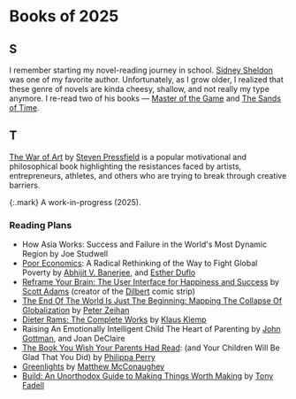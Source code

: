 # Books of 2025

## S

I remember starting my novel-reading journey in school. [Sidney Sheldon](https://en.wikipedia.org/wiki/Sidney_Sheldon) was one of my favorite author. Unfortunately, as I grow older, I realized that these genre of novels are kinda cheesy, shallow, and not really my type anymore. I re-read two of his books — [Master of the Game](https://en.wikipedia.org/wiki/Master_of_the_Game_(novel)) and [The Sands of Time](https://en.wikipedia.org/wiki/The_Sands_of_Time_(Sheldon_novel)).

## T

[The War of Art](https://en.wikipedia.org/wiki/The_War_of_Art_(book)) by [Steven Pressfield](https://en.wikipedia.org/wiki/Steven_Pressfield) is a popular motivational and philosophical book highlighting the resistances faced by artists, entrepreneurs, athletes, and others who are trying to break through creative barriers.

{:.mark}
A work-in-progress (2025).

### Reading Plans

- How Asia Works: Success and Failure in the World's Most Dynamic Region by Joe Studwell
- [Poor Economics](https://en.wikipedia.org/wiki/Poor_Economics): A Radical Rethinking of the Way to Fight Global Poverty by [Abhijit V. Banerjee](https://en.wikipedia.org/wiki/Abhijit_Banerjee),  and [Esther Duflo](https://en.wikipedia.org/wiki/Esther_Duflo)
- [Reframe Your Brain: The User Interface for Happiness and Success](https://www.amazon.com/dp/B0CFWMH8RB) by [Scott Adams](https://en.wikipedia.org/wiki/Scott_Adams) (creator of the [Dilbert](https://en.wikipedia.org/wiki/Dilbert) comic strip)
- [The End Of The World Is Just The Beginning: Mapping The Collapse Of Globalization](https://en.wikipedia.org/wiki/The_End_of_the_World_is_just_the_Beginning) by [Peter Zeihan](https://en.wikipedia.org/wiki/Peter_Zeihan)
- [Dieter Rams: The Complete Works](https://www.amazon.com/Dieter-Rams-Complete-Klaus-Klemp/dp/1838661530/) by [Klaus Klemp](https://de.wikipedia.org/wiki/Klaus_Klemp)
- Raising An Emotionally Intelligent Child The Heart of Parenting by [John Gottman](https://en.wikipedia.org/wiki/John_Gottman), and Joan DeClaire
- [The Book You Wish Your Parents Had Read](https://www.amazon.com/Book-Wish-Your-Parents-Read/dp/1984879553): (and Your Children Will Be Glad That You Did) by [Philippa Perry](https://en.wikipedia.org/wiki/Philippa_Perry)
- [Greenlights](https://greenlights.com) by [Matthew McConaughey](https://en.wikipedia.org/wiki/Matthew_McConaughey)
- [Build: An Unorthodox Guide to Making Things Worth Making](https://www.amazon.com/Build-Unorthodox-Guide-Making-Things/dp/0063046067/) by [Tony Fadell](https://en.wikipedia.org/wiki/Tony_Fadell)
